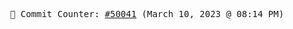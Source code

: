 <p align="center">
    <samp>
        📮 Commit Counter: <a href="https://github.com/Javascript-void0/Javascript-void0/commits/main">#50041</a> (March 10, 2023 @ 08:14 PM)
    </samp>
</p>